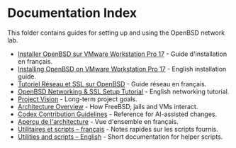 # Documentation Index

This folder contains guides for setting up and using the OpenBSD network lab.

- [Installer OpenBSD sur VMware Workstation Pro 17](fr/README_FR.md) - Guide d'installation en français.
- [Installing OpenBSD on VMware Workstation Pro 17](en/README_EN.md) - English installation guide.
- [Tutoriel Réseau et SSL sur OpenBSD](fr/NETWORK_CHECK_FR.md) - Guide réseau en français.
- [OpenBSD Networking & SSL Setup Tutorial](en/NETWORK_CHECK_EN.md) - English networking tutorial.
- [Project Vision](VISION.md) - Long-term project goals.
- [Architecture Overview](architecture.md) - How FreeBSD, jails and VMs interact.
- [Codex Contribution Guidelines](../PROMPT.md) - Reference for AI-assisted changes.
- [Aperçu de l'architecture](fr/ARCHITECTURE_FR.md) - Vue d'ensemble en français.
- [Utilitaires et scripts – français](fr/README.md) - Notes rapides sur les scripts fournis.
- [Utilities and scripts – English](en/README.md) - Short documentation for helper scripts.
